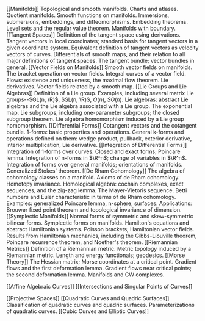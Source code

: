 [[Manifolds]] Topological and smooth manifolds. Charts and atlases. Quotient manifolds. Smooth functions on manifolds. Immersions, submersions, embeddings, and diffeomorphisms. Embedding theorems. Level sets and the regular value theorem. Manifolds with boundary.
[[Tangent Spaces]] Definition of the tangent space using derivations. Tangent vectors in local coordinates; standard basis for tangent vectors in a given coordinate system. Equivalent definition of tangent vectors as velocity vectors of curves. Differentials of smooth maps, and their relation to all major definitions of tangent spaces. The tangent bundle; vector bundles in general. 
[[Vector Fields on Manifolds]] Smooth vector fields on manifolds. The bracket operation on vector fields. Integral curves of a vector field. Flows: existence and uniqueness, the maximal flow theorem. Lie derivatives. Vector fields related by a smooth map. 
[[Lie Groups and Lie Algebras]] Definition of a Lie group. Examples, including several matrix Lie groups--$GL(n, \R)$, $SL(n, \R)$, $O(n)$, $SO(n)$. Lie algebras: abstract Lie algebras and the Lie algebra associated with a Lie group. The exponential map. Lie subgroups, including one-parameter subgroups; the closed subgroup theorem. Lie algebra homomorphism induced by a Lie group homomorphism. 
[[Differential Forms]] Cotangent vectors and the cotangent bundle. 1-forms: basic properties and operations. General k-forms and operations defined on them: wedge product, pullback, exterior derivative, interior multiplication, Lie derivative.
[[Integration of Differential Forms]] Integration of 1-forms over curves. Closed and exact forms; Poincare lemma. Integration of n-forms in $\R^n$; change of variables in $\R^n$. Integration of forms over general manifolds; orientations of manifolds. Generalized Stokes' theorem. 
[[De Rham Cohomology]] The algebra of cohomology classes on a manifold. Axioms of de Rham cohomology. Homotopy invariance. Homological algebra: cochain complexes, exact sequences, and the zig-zag lemma. The Mayer-Vietoris sequence. Betti numbers and Euler characteristic in terms of de Rham cohomology. Examples: generalized Poincare lemma, n-sphere, surfaces. Applications: Brouwer fixed point theorem and topological invariance of dimension. 
[[Symplectic Manifolds]] Normal forms of symmetric and skew-symmetric bilinear forms. Symplectic forms on manifolds. Hamilton's equations and abstract Hamiltonian systems. Poisson brackets; Hamiltonian vector fields. Results from Hamiltonian mechanics, including the Gibbs-Liouville theorem, Poincare recurrence theorem, and Noether's theorem.
[[Riemannian Metrics]] Definition of a Riemannian metric. Metric topology induced by a Riemannian metric. Length and energy functionals; geodesics. 
[[Morse Theory]] The Hessian matrix; Morse coordinates at a critical point. Gradient flows and the first deformation lemma. Gradient flows near critical points; the second deformation lemma. Manifolds and CW complexes. 

[[Affine Algebraic Curves]]
[[Intersections and Singular Points of Curves]]


[[Projective Spaces]]
[[Quadratic Curves and Quadric Surfaces]] Classification of quadratic curves and quadric surfaces. Parameterizations of quadratic curves. 
[[Cubic Curves and Elliptic Curves]]


